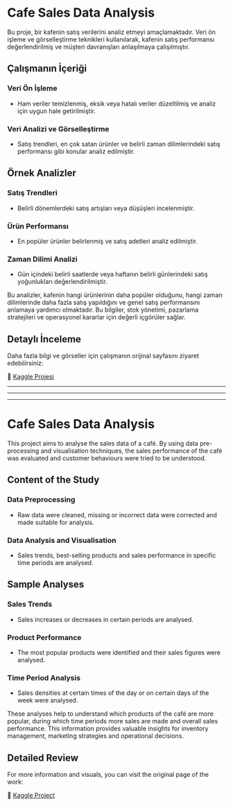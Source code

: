 # Cafe Sales Data Analysis

Bu proje, bir kafenin satış verilerini analiz etmeyi amaçlamaktadır. Veri ön işleme ve görselleştirme teknikleri kullanılarak, kafenin satış performansı değerlendirilmiş ve müşteri davranışları anlaşılmaya çalışılmıştır.

## Çalışmanın İçeriği

### Veri Ön İşleme
- Ham veriler temizlenmiş, eksik veya hatalı veriler düzeltilmiş ve analiz için uygun hale getirilmiştir.

### Veri Analizi ve Görselleştirme
- Satış trendleri, en çok satan ürünler ve belirli zaman dilimlerindeki satış performansı gibi konular analiz edilmiştir.

## Örnek Analizler

### Satış Trendleri
- Belirli dönemlerdeki satış artışları veya düşüşleri incelenmiştir.

### Ürün Performansı
- En popüler ürünler belirlenmiş ve satış adetleri analiz edilmiştir.

### Zaman Dilimi Analizi
- Gün içindeki belirli saatlerde veya haftanın belirli günlerindeki satış yoğunlukları değerlendirilmiştir.

Bu analizler, kafenin hangi ürünlerinin daha popüler olduğunu, hangi zaman dilimlerinde daha fazla satış yapıldığını ve genel satış performansını anlamaya yardımcı olmaktadır. Bu bilgiler, stok yönetimi, pazarlama stratejileri ve operasyonel kararlar için değerli içgörüler sağlar.

## Detaylı İnceleme
Daha fazla bilgi ve görseller için çalışmanın orijinal sayfasını ziyaret edebilirsiniz:

🔗 [Kaggle Projesi](https://www.kaggle.com/code/bahridgr/cafe-sales-data-preprocessing-and-visualization)

*******************************************************************************************************************************
*******************************************************************************************************************************
*******************************************************************************************************************************

# Cafe Sales Data Analysis

This project aims to analyse the sales data of a café. By using data pre-processing and visualisation techniques, the sales performance of the café was evaluated and customer behaviours were tried to be understood.

## Content of the Study

### Data Preprocessing
- Raw data were cleaned, missing or incorrect data were corrected and made suitable for analysis.

### Data Analysis and Visualisation
- Sales trends, best-selling products and sales performance in specific time periods are analysed.

## Sample Analyses

### Sales Trends
- Sales increases or decreases in certain periods are analysed.

### Product Performance
- The most popular products were identified and their sales figures were analysed.

### Time Period Analysis
- Sales densities at certain times of the day or on certain days of the week were analysed.

These analyses help to understand which products of the café are more popular, during which time periods more sales are made and overall sales performance. This information provides valuable insights for inventory management, marketing strategies and operational decisions.

## Detailed Review
For more information and visuals, you can visit the original page of the work:

🔗 [Kaggle Project](https://www.kaggle.com/code/bahridgr/cafe-sales-data-preprocessing-and-visualization)
